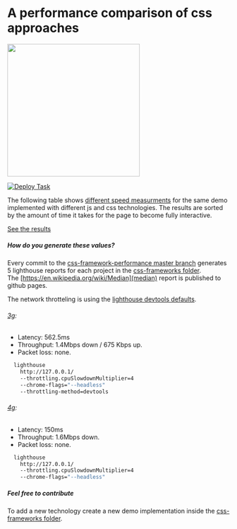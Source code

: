 # A performance comparison of css approaches

<img src="https://raw.githubusercontent.com/jakejarvis/lighthouse-action/master/screenshots/logo.png" width="300">

[![Deploy Task](https://github.com/jantimon/css-framework-performance/workflows/github%20pages/badge.svg)](https://jantimon.github.io/css-framework-performance/)<span id="badges"></span>  

The following table shows [different speed measurments](https://developers.google.com/web/updates/2018/05/lighthouse3#scoring) for the same demo implemented with different js and css technologies. The results are sorted by the amount of time it takes for the page to become fully interactive.

<a href="https://jantimon.github.io/css-framework-performance/" id="report-table">See the results</a>

##### How do you generate these values?

Every commit to the [css-framework-performance master branch](https://github.com/jantimon/css-framework-performance/) generates 5 lighthouse reports for each project in the [css-frameworks folder](https://github.com/jantimon/css-framework-performance/tree/master/css-frameworks).  
The [https://en.wikipedia.org/wiki/Median](median) report is published to github pages.

The network throtteling is using the [lighthouse devtools defaults](https://github.com/GoogleChrome/lighthouse/blob/master/docs/throttling.md). 

###### [3g](https://developers.google.com/web/tools/lighthouse/v3/migration#invocation):

- Latency: 562.5ms
- Throughput: 1.4Mbps down / 675 Kbps up.
- Packet loss: none.

```bash
  lighthouse
    http://127.0.0.1/
    --throttling.cpuSlowdownMultiplier=4
    --chrome-flags="--headless"
    --throttling-method=devtools
```

###### [4g](https://github.com/GoogleChrome/lighthouse/blob/master/docs/throttling.md):

- Latency: 150ms
- Throughput: 1.6Mbps down.
- Packet loss: none.

```bash
  lighthouse
    http://127.0.0.1/
    --throttling.cpuSlowdownMultiplier=4
    --chrome-flags="--headless"
```

##### Feel free to contribute

To add a new technology create a new demo implementation inside the [css-frameworks folder](https://github.com/jantimon/css-framework-performance/tree/master/css-frameworks).